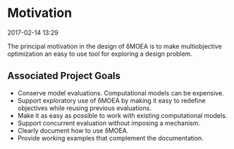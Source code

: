 # Motivation

2017-02-14 13:29

The principal motivation in the design of δMOEA is to make
multiobjective optimization an easy to use tool for exploring
a design problem.

## Associated Project Goals

* Conserve model evaluations.  Computational models can
  be expensive.
* Support exploratory use of δMOEA by making it easy to
  redefine objectives while reusing previous evaluations.
* Make it as easy as possible to work with existing computational
  models.
* Support concurrent evaluation without imposing a mechanism.
* Clearly document how to use δMOEA.
* Provide working examples that complement the documentation.

